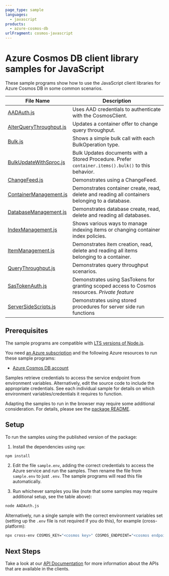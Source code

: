 ```yaml
---
page_type: sample
languages:
  - javascript
products:
  - azure-cosmos-db
urlFragment: cosmos-javascript
---
```


# Azure Cosmos DB client library samples for JavaScript

These sample programs show how to use the JavaScript client libraries for Azure Cosmos DB in some common scenarios.

| **File Name**                                   | **Description**                                                                                     |
| ----------------------------------------------- | --------------------------------------------------------------------------------------------------- |
| [AADAuth.js][aadauth]                           | Uses AAD credentials to authenticate with the CosmosClient.                                         |
| [AlterQueryThroughput.js][alterquerythroughput] | Updates a container offer to change query throughput.                                               |
| [Bulk.js][bulk]                                 | Shows a simple bulk call with each BulkOperation type.                                              |
| [BulkUpdateWithSproc.js][bulkupdatewithsproc]   | Bulk Updates documents with a Stored Procedure. Prefer `container.items().bulk()` to this behavior. |
| [ChangeFeed.js][changefeed]                     | Demonstrates using a ChangeFeed.                                                                    |
| [ContainerManagement.js][containermanagement]   | Demonstrates container create, read, delete and reading all containers belonging to a database.     |
| [DatabaseManagement.js][databasemanagement]     | Demonstrates database create, read, delete and reading all databases.                               |
| [IndexManagement.js][indexmanagement]           | Shows various ways to manage indexing items or changing container index policies.                   |
| [ItemManagement.js][itemmanagement]             | Demonstrates item creation, read, delete and reading all items belonging to a container.            |
| [QueryThroughput.js][querythroughput]           | Demonstrates query throughput scenarios.                                                            |
| [SasTokenAuth.js][sastokenauth]                 | Demonstrates using SasTokens for granting scoped access to Cosmos resources. _Private feature_      |
| [ServerSideScripts.js][serversidescripts]       | Demonstrates using stored procedures for server side run functions                                  |

## Prerequisites

The sample programs are compatible with [LTS versions of Node.js](https://github.com/nodejs/release#release-schedule).

You need [an Azure subscription][freesub] and the following Azure resources to run these sample programs:

- [Azure Cosmos DB account][createinstance_azurecosmosdbaccount]

Samples retrieve credentials to access the service endpoint from environment variables. Alternatively, edit the source code to include the appropriate credentials. See each individual sample for details on which environment variables/credentials it requires to function.

Adapting the samples to run in the browser may require some additional consideration. For details, please see the [package README][package].

## Setup

To run the samples using the published version of the package:

1. Install the dependencies using `npm`:

```bash
npm install
```

2. Edit the file `sample.env`, adding the correct credentials to access the Azure service and run the samples. Then rename the file from `sample.env` to just `.env`. The sample programs will read this file automatically.

3. Run whichever samples you like (note that some samples may require additional setup, see the table above):

```bash
node AADAuth.js
```

Alternatively, run a single sample with the correct environment variables set (setting up the `.env` file is not required if you do this), for example (cross-platform):

```bash
npx cross-env COSMOS_KEY="<cosmos key>" COSMOS_ENDPOINT="<cosmos endpoint>" COSMOS_CONTAINER="<cosmos container>" node AADAuth.js
```

## Next Steps

Take a look at our [API Documentation][apiref] for more information about the APIs that are available in the clients.

[aadauth]: https://github.com/Azure/azure-sdk-for-js/blob/main/sdk/cosmosdb/cosmos/samples/v3/javascript/AADAuth.js
[alterquerythroughput]: https://github.com/Azure/azure-sdk-for-js/blob/main/sdk/cosmosdb/cosmos/samples/v3/javascript/AlterQueryThroughput.js
[bulk]: https://github.com/Azure/azure-sdk-for-js/blob/main/sdk/cosmosdb/cosmos/samples/v3/javascript/Bulk.js
[bulkupdatewithsproc]: https://github.com/Azure/azure-sdk-for-js/blob/main/sdk/cosmosdb/cosmos/samples/v3/javascript/BulkUpdateWithSproc.js
[changefeed]: https://github.com/Azure/azure-sdk-for-js/blob/main/sdk/cosmosdb/cosmos/samples/v3/javascript/ChangeFeed.js
[containermanagement]: https://github.com/Azure/azure-sdk-for-js/blob/main/sdk/cosmosdb/cosmos/samples/v3/javascript/ContainerManagement.js
[databasemanagement]: https://github.com/Azure/azure-sdk-for-js/blob/main/sdk/cosmosdb/cosmos/samples/v3/javascript/DatabaseManagement.js
[indexmanagement]: https://github.com/Azure/azure-sdk-for-js/blob/main/sdk/cosmosdb/cosmos/samples/v3/javascript/IndexManagement.js
[itemmanagement]: https://github.com/Azure/azure-sdk-for-js/blob/main/sdk/cosmosdb/cosmos/samples/v3/javascript/ItemManagement.js
[querythroughput]: https://github.com/Azure/azure-sdk-for-js/blob/main/sdk/cosmosdb/cosmos/samples/v3/javascript/QueryThroughput.js
[sastokenauth]: https://github.com/Azure/azure-sdk-for-js/blob/main/sdk/cosmosdb/cosmos/samples/v3/javascript/SasTokenAuth.js
[serversidescripts]: https://github.com/Azure/azure-sdk-for-js/blob/main/sdk/cosmosdb/cosmos/samples/v3/javascript/ServerSideScripts.js
[apiref]: https://docs.microsoft.com/javascript/api/@azure/cosmos
[freesub]: https://azure.microsoft.com/free/
[createinstance_azurecosmosdbaccount]: https://docs.microsoft.com/azure/cosmos-db/how-to-manage-database-account#create-an-account
[package]: https://github.com/Azure/azure-sdk-for-js/tree/main/sdk/cosmosdb/cosmos/README.md
